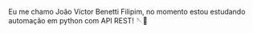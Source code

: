 Eu me chamo João Víctor Benetti Filipim, no momento estou estudando automação em python com API REST! 🪡🚀
